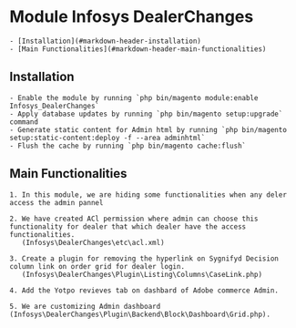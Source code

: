 # Module Infosys DealerChanges

	- [Installation](#markdown-header-installation)
	- [Main Functionalities](#markdown-header-main-functionalities)

## Installation

	- Enable the module by running `php bin/magento module:enable Infosys_DealerChanges`
	- Apply database updates by running `php bin/magento setup:upgrade` command
	- Generate static content for Admin html by running `php bin/magento setup:static-content:deploy -f --area adminhtml`
	- Flush the cache by running `php bin/magento cache:flush`

## Main Functionalities
	1. In this module, we are hiding some functionalities when any deler access the admin pannel

	2. We have created ACl permission where admin can choose this functionality for dealer that which dealer have the access functionalities.
	   (Infosys\DealerChanges\etc\acl.xml)

	3. Create a plugin for removing the hyperlink on Sygnifyd Decision column link on order grid for dealer login.
	   (Infosys\DealerChanges\Plugin\Listing\Columns\CaseLink.php)

	4. Add the Yotpo revieves tab on dashbard of Adobe commerce Admin.

	5. We are customizing Admin dashboard (Infosys\DealerChanges\Plugin\Backend\Block\Dashboard\Grid.php).